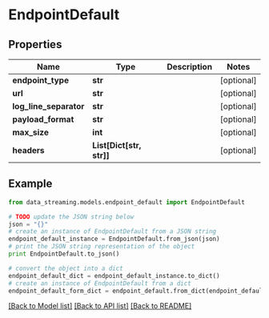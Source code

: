 # EndpointDefault


## Properties
Name | Type | Description | Notes
------------ | ------------- | ------------- | -------------
**endpoint_type** | **str** |  | [optional] 
**url** | **str** |  | [optional] 
**log_line_separator** | **str** |  | [optional] 
**payload_format** | **str** |  | [optional] 
**max_size** | **int** |  | [optional] 
**headers** | **List[Dict[str, str]]** |  | [optional] 

## Example

```python
from data_streaming.models.endpoint_default import EndpointDefault

# TODO update the JSON string below
json = "{}"
# create an instance of EndpointDefault from a JSON string
endpoint_default_instance = EndpointDefault.from_json(json)
# print the JSON string representation of the object
print EndpointDefault.to_json()

# convert the object into a dict
endpoint_default_dict = endpoint_default_instance.to_dict()
# create an instance of EndpointDefault from a dict
endpoint_default_form_dict = endpoint_default.from_dict(endpoint_default_dict)
```
[[Back to Model list]](../README.md#documentation-for-models) [[Back to API list]](../README.md#documentation-for-api-endpoints) [[Back to README]](../README.md)


